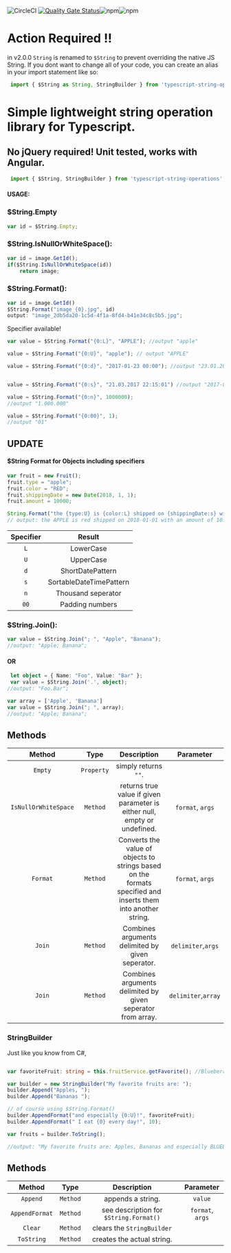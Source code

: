 

![CircleCI](https://img.shields.io/circleci/build/github/iwt-svenulrich/typescript-string-operations?logo=circleci&token=e3f75ec3d21d6da12384faf594c9d05fe9f65747)
[![Quality Gate Status](https://sonarcloud.io/api/project_badges/measure?project=sevensc_typescript-string-operations&metric=alert_status)](https://sonarcloud.io/dashboard?id=sevensc_typescript-string-operations)![npm](https://img.shields.io/npm/v/typescript-string-operations)![npm](https://img.shields.io/npm/dw/typescript-string-operations)

# Action Required !!
in v2.0.0 `String` is renamed to `$String` to prevent overriding the native JS String. If you dont want to change all of your code,
you can create an alias in your import statement like so:

```typescript
 import { $String as String, StringBuilder } from 'typescript-string-operations';
 ```

# Simple lightweight string operation library for Typescript.
## No jQuery required! Unit tested, works with Angular.


```typescript
 import { $String, StringBuilder } from 'typescript-string-operations';
 ```

#### USAGE:

### $String.Empty
```typescript
var id = $String.Empty;
```

### $String.IsNullOrWhiteSpace():
```typescript
var id = image.GetId();
if($String.IsNullOrWhiteSpace(id))
	return image;
```
### $String.Format():

```typescript
var id = image.GetId()
$String.Format("image_{0}.jpg", id)
output: "image_2db5da20-1c5d-4f1a-8fd4-b41e34c8c5b5.jpg";
```

Specifier available!
```typescript
var value = $String.Format("{0:L}", "APPLE"); //output "apple"

value = $String.Format("{0:U}", "apple"); // output "APPLE"

value = $String.Format("{0:d}", "2017-01-23 00:00"); //output "23.01.2017"


value = $String.Format("{0:s}", "21.03.2017 22:15:01") //output "2017-03-21T22:15:01"

value = $String.Format("{0:n}", 1000000);
//output "1.000.000"

value = $String.Format("{0:00}", 1);
//output "01"
```

## UPDATE
#### $String Format for Objects including specifiers

```typescript
var fruit = new Fruit();
fruit.type = "apple";
fruit.color = "RED";
fruit.shippingDate = new Date(2018, 1, 1);
fruit.amount = 10000;

String.Format("the {type:U} is {color:L} shipped on {shippingDate:s} with an amount of {amount:n}", fruit);
// output: the APPLE is red shipped on 2018-01-01 with an amount of 10.000

```


|	Specifier	  |	 			Result 	   	    |
| :-------------: |:---------------------------:|
|		`L`		  |	LowerCase					|
|		`U`		  |	UpperCase					|
|		`d`		  |	ShortDatePattern			|
|		`s`		  |	SortableDateTimePattern		|
|		`n`		  |	Thousand seperator			|
|		`00`	  |	Padding numbers				|



### $String.Join():

```typescript
var value = $String.Join("; ", "Apple", "Banana");
//output: "Apple; Banana";
```
#### OR

```typescript
 let object = { Name: "Foo", Value: "Bar" };
 var value = $String.Join('.', object);
//output: "Foo.Bar";

var array = ['Apple', 'Banana']
var value = $String.Join("; ", array);
//output: "Apple; Banana";
```

## Methods

| Method                    |  Type       |       Description          | Parameter  |
| :------------------------:|:-----------:|:--------------------------:|:----------:|
|  `Empty`                  | `Property`  |    simply returns `""`.    |
| `IsNullOrWhiteSpace`      | `Method`    | returns true value if given parameter is either null, empty or undefined. | `format`, `args`
| `Format`                  | `Method`    | Converts the value of objects to strings based on the formats specified and inserts them into another string. | `format`, `args`
| `Join`                    | `Method`    |   Combines arguments delimited by given seperator.| `delimiter`,`args`
| `Join`                    | `Method`    |   Combines arguments delimited by given seperator from array. | `delimiter`,`array` |


### StringBuilder

Just like you know from C#,


```typescript

var favoriteFruit: string = this.fruitService.getFavorite(); //Blueberries

var builder = new StringBuilder("My favorite fruits are: ");
builder.Append("Apples, ");
builder.Append("Bananas ");

// of course using $String.Format()
builder.AppendFormat("and especially {0:U}!", favoriteFruit);
builder.AppendFormat(" I eat {0} every day!", 10);

var fruits = builder.ToString();

//output: "My favorite fruits are: Apples, Bananas and especially BLUEBERRIES! I eat 10 every day!";

```
## Methods

| Method                    |  Type       |       Description          | Parameter  |
| :------------------------:|:-----------:|:--------------------------:|:----------:|
|  `Append`                 | `Method`    |    appends a string.       | `value`    |
|  `AppendFormat`           | `Method`    |    see description for `$String.Format()`| `format`, `args`|
|  `Clear`		            | `Method`    |    clears the `StringBuilder`   |       |
|  `ToString`	            | `Method`    |    creates the actual string.  |       |